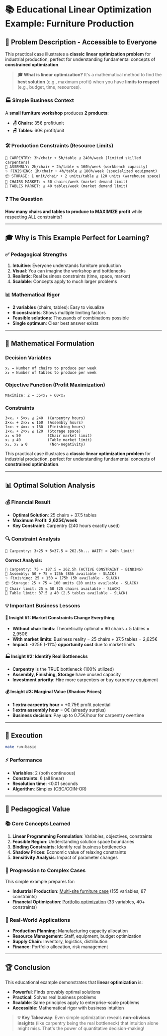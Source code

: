 # 📚 Educational **Linear Optimization** Example: Furniture Production

## 🎯 **Problem Description - Accessible to Everyone**

This practical case illustrates a **classic linear optimization problem** for industrial production, perfect for understanding fundamental concepts of **constrained optimization**.

> **🎓 What is linear optimization?** It's a mathematical method to find the **best solution** (e.g., maximum profit) when you have **limits to respect** (e.g., budget, time, resources).

### 🏭 **Simple Business Context**

A **small furniture workshop** produces **2 products**:
- **🪑 Chairs**: 35€ profit/unit  
- **🪑 Tables**: 60€ profit/unit

### 🛠️ **Production Constraints (Resource Limits)**

```
🔨 CARPENTRY: 3h/chair + 5h/table ≤ 240h/week (limited skilled carpenters)
🔧 ASSEMBLY: 2h/chair + 2h/table ≤ 160h/week (workbench capacity)  
✨ FINISHING: 1h/chair + 4h/table ≤ 180h/week (specialized equipment)
📦 STORAGE: 1 unit/chair + 2 units/table ≤ 120 units (warehouse space)
🛒 CHAIRS MARKET: ≤ 50 chairs/week (market demand limit)
🛒 TABLES MARKET: ≤ 40 tables/week (market demand limit)
```

### ❓ **The Question**
**How many chairs and tables to produce to MAXIMIZE profit** while respecting ALL constraints?

---

## 🎓 **Why is This Example Perfect for Learning?**

### ✅ **Pedagogical Strengths**
1. **Intuitive**: Everyone understands furniture production
2. **Visual**: You can imagine the workshop and bottlenecks  
3. **Realistic**: Real business constraints (time, space, market)
4. **Scalable**: Concepts apply to much larger problems

### 📊 **Mathematical Rigor** 
- **2 variables** (chairs, tables): Easy to visualize  
- **6 constraints**: Shows multiple limiting factors
- **Feasible solutions**: Thousands of combinations possible
- **Single optimum**: Clear best answer exists

---

## 🔢 **Mathematical Formulation**

### **Decision Variables**
```
x₁ = Number of chairs to produce per week
x₂ = Number of tables to produce per week  
```

### **Objective Function** (Profit Maximization)
```
Maximize: Z = 35×x₁ + 60×x₂
```

### **Constraints**
```
3×x₁ + 5×x₂ ≤ 240  (Carpentry hours)
2×x₁ + 2×x₂ ≤ 160  (Assembly hours)  
1×x₁ + 4×x₂ ≤ 180  (Finishing hours)
1×x₁ + 2×x₂ ≤ 120  (Storage space)
x₁ ≤ 50            (Chair market limit)
x₂ ≤ 40            (Table market limit)
x₁, x₂ ≥ 0          (Non-negativity)
```

This practical case illustrates a **classic linear optimization problem** for industrial production, perfect for understanding fundamental concepts of **constrained optimization**.

---

## 📊 **Optimal Solution Analysis**

### 💰 **Financial Result**
- **Optimal Solution**: 25 chairs + 37.5 tables
- **Maximum Profit**: **2,625€/week**
- **Key Constraint**: Carpentry (240 hours exactly used)

### 🔍 **Constraint Analysis**
```
🔨 Carpentry: 3×25 + 5×37.5 = 262.5h... WAIT! > 240h limit!
```

**Correct Analysis:**
```
🔨 Carpentry: 75 + 187.5 = 262.5h (ACTIVE CONSTRAINT - BINDING)
🔧 Assembly: 50 + 75 = 125h (85h available - SLACK)
✨ Finishing: 25 + 150 = 175h (5h available - SLACK)  
📦 Storage: 25 + 75 = 100 units (20 units available - SLACK)
🛒 Chair limit: 25 ≤ 50 (25 chairs available - SLACK)
🛒 Table limit: 37.5 ≤ 40 (2.5 tables available - SLACK)
```

### 💡 **Important Business Lessons**

#### 🎯 **Insight #1: Market Constraints Change Everything**
- **Without chair limits**: Theoretically optimal = 90 chairs + 5 tables = 2,950€
- **With market limits**: Business reality = 25 chairs + 37.5 tables = 2,625€  
- **Impact**: -325€ (-11%) **opportunity cost** due to market limits

#### 🏭 **Insight #2: Identify Real Bottlenecks**
- **Carpentry** is the TRUE bottleneck (100% utilized)
- **Assembly, Finishing, Storage** have unused capacity
- **Investment priority**: Hire more carpenters or buy carpentry equipment

#### 💰 **Insight #3: Marginal Value (Shadow Prices)**
- **1 extra carpentry hour** = +0.75€ profit potential
- **1 extra assembly hour** = 0€ (already surplus)
- **Business decision**: Pay up to 0.75€/hour for carpentry overtime

---

## 🚀 **Execution**

```bash
make run-basic
```

### ⚡ **Performance**
- **Variables**: 2 (both continuous)
- **Constraints**: 6 (all linear)
- **Resolution time**: <0.01 seconds
- **Algorithm**: Simplex (CBC/COIN-OR)

---

## 🎯 **Pedagogical Value**

### 📚 **Core Concepts Learned**
1. **Linear Programming Formulation**: Variables, objectives, constraints
2. **Feasible Region**: Understanding solution space boundaries  
3. **Binding Constraints**: Identify real business bottlenecks
4. **Shadow Prices**: Economic value of relaxing constraints
5. **Sensitivity Analysis**: Impact of parameter changes

### 🔄 **Progression to Complex Cases**
This simple example prepares for:
- **Industrial Production**: [Multi-site furniture case](../furniture_production/README.md) (155 variables, 87 constraints)
- **Financial Optimization**: [Portfolio optimization](../portfolio_optimization/README.md) (33 variables, 40+ constraints)

### 💼 **Real-World Applications**
- **Production Planning**: Manufacturing capacity allocation
- **Resource Management**: Staff, equipment, budget optimization  
- **Supply Chain**: Inventory, logistics, distribution
- **Finance**: Portfolio allocation, risk management

---

## 🏆 **Conclusion**

This educational example demonstrates that **linear optimization** is:
- **Powerful**: Finds provably optimal solutions
- **Practical**: Solves real business problems  
- **Scalable**: Same principles apply to enterprise-scale problems
- **Accessible**: Mathematical rigor with business intuition

> **💡 Key Takeaway**: Even simple optimization reveals **non-obvious insights** (like carpentry being the real bottleneck) that intuition alone might miss. That's the power of quantitative decision-making!
